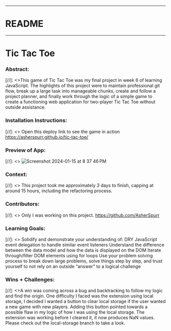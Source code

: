 
_____________________________________________________  
# README  
______________________________________________________  

# Tic Tac Toe

### Abstract:
[//]: <>This game of Tic Tac Toe was my final project in week 6 of learning JavaScript. The highlights of this project were to maintain professional git flow, break up a large task into manageable chunks, create and follow a project planner, and finally work through the logic of a simple game to create a functioning web application for two-player Tic Tac Toe without outside assistance.

### Installation Instructions:
[//]: <> Open this deploy link to see the game in action https://asherspurr.github.io/tic-tac-toe/

### Preview of App:
[//]: <> ![Screenshot 2024-01-15 at 8 37 46 PM](https://github.com/AsherSpurr/tic-tac-toe/assets/144856487/41d580d0-333e-4561-bec1-aac28771c203)


### Context:
[//]: <> This project took me approximately 3 days to finish, capping at around 15 hours, including the refactoring process. 

### Contributors:
[//]: <> Only I was working on this project. https://github.com/AsherSpurr

### Learning Goals:
[//]: <> Solidify and demonstrate your understanding of:
DRY JavaScript
event delegation to handle similar event listeners
Understand the difference between the data model and how the data is displayed on the DOM
Iterate through/filter DOM elements using for loops
Use your problem solving process to break down large problems, solve things step by step, and trust yourself to not rely on an outside “answer” to a logical challenge

### Wins + Challenges:
[//]: <>A win was coming across a bug and backtracking to follow my logic and find the origin. One difficulty I faced was the extension using local storage, I decided I wanted a button to clear local storage if the user wanted a new game with new players. Adding this button pointed towards a possible flaw in my logic of how I was using the local storage. The extension was working before I cleared it, it now produces NaN values. Please check out the local-storage branch to take a look.
